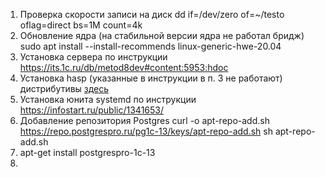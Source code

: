  1. Проверка скорости записи на диск dd if=/dev/zero of=~/testo oflag=direct bs=1M count=4k 
 2. Обновление ядра (на стабильной версии ядра не работал бридж) sudo apt install --install-recommends linux-generic-hwe-20.04
3. Установка сервера по инструкции https://its.1c.ru/db/metod8dev#content:5953:hdoc
4. Установка hasp (указанные в инструкции в п. 3 не работают) дистрибутивы  [здесь](../../needfiles/hasp/)
5. Установка юнита systemd по инструкции https://infostart.ru/public/1341653/
6. Добавление репозитория Postgres curl -o apt-repo-add.sh https://repo.postgrespro.ru/pg1c-13/keys/apt-repo-add.sh
sh apt-repo-add.sh
7. apt-get install postgrespro-1c-13
8. 
